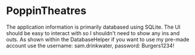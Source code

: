 # PoppinTheatres

The application information is primarily databased using SQLite. The UI should be easy to interact with so I shouldn't 
need to show any ins and outs. As shown within the DatabaseHelper if you want to use my pre-made account use the username: sam.drinkwater, password: Burgers1234!
